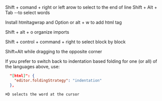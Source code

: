 Shift + comand + right or left arow to select to the end of line
Shift + Alt + Tab --to select words

Install htmltagwrap and Option or alt + w to add html tag

Shift + alt + o organize imports

Shift + control + command + right to select block by block

Shift+Alt while dragging to the opposite corner

If you prefer to switch back to indentation based folding for one (or all) of the languages above, use:

```json
  "[html]": {
    "editor.foldingStrategy": "indentation"
  },
```
```
⌘D selects the word at the cursor
```
